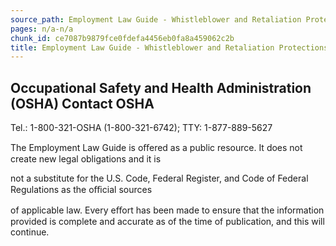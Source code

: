 ```yaml
---
source_path: Employment Law Guide - Whistleblower and Retaliation Protections.md
pages: n/a-n/a
chunk_id: ce7087b9879fce0fdefa4456eb0fa8a459062c2b
title: Employment Law Guide - Whistleblower and Retaliation Protections
---
```

## Occupational Safety and Health Administration (OSHA) Contact OSHA

Tel.: 1-800-321-OSHA (1-800-321-6742); TTY: 1-877-889-5627

The Employment Law Guide is oﬀered as a public resource. It does not create new legal obligations and it is

not a substitute for the U.S. Code, Federal Register, and Code of Federal Regulations as the oﬃcial sources

of applicable law. Every eﬀort has been made to ensure that the information provided is complete and accurate as of the time of publication, and this will continue.
